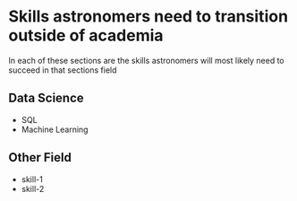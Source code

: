 # Skills astronomers need to transition outside of academia
In each of these sections are the skills astronomers will most likely need to succeed in that sections field
## Data Science
- SQL
- Machine Learning

## Other Field
- skill-1
- skill-2
